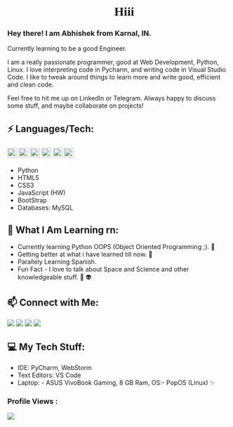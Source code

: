 <h1 align="Center" style="font-family: 'JetBrains Mono'"> 👋 Hiii </h1>
<h3>Hey there! I am Abhishek from Karnal, IN.</h3>
Currently learning to be a good Engineer.

I am a really passionate programmer, good at Web Development, Python, Linux. I love interpreting code in Pycharm, and writing code in Visual Studio Code. I like to tweak around things to learn more and write good, efficient and clean code.

Feel free to hit me up on LinkedIn or Telegram. Always happy to discuss some stuff, and maybe collaborate on projects!


## ⚡ Languages/Tech:
<h3>
<img src = "https://cdn3.iconfinder.com/data/icons/logos-and-brands-adobe/512/267_Python-512.png" width = "22">
<img src = "https://cdn.iconscout.com/icon/free/png-256/html5-40-1175193.png" width = "22">
<img src = "https://cdn4.iconfinder.com/data/icons/social-media-logos-6/512/121-css3-512.png" width = "22">
<img src = "https://upload.wikimedia.org/wikipedia/commons/thumb/9/99/Unofficial_JavaScript_logo_2.svg/1024px-Unofficial_JavaScript_logo_2.svg.png" width = "22">
<img src = "https://cdn.iconscout.com/icon/free/png-256/bootstrap-226077.png" width = "22">
<img src = "https://i2.wp.com/blogs.perficient.com/files/2015/09/Azure-SQL-Database.png?fit=512%2C512&ssl=1" width = "22">
</h3>

 - Python 
 - HTML5 
 - CSS3 
 - JavaScript (HW) 
 - BootStrap    
 - Databases: MySQL      

##  👀 What I Am Learning rn:

- Currently learning Python OOPS (Object Oriented Programming ;). 🧠
- Getting better at what i have learned till now. 🧠
- Parallely Learning Spanish.
- Fun Fact - I love to talk about Space and Science and other knowledgeable stuff. 🌌 👽

## 📫  Connect with Me:

 <a href="https://www.linkedin.com/in/abhishek-verma-23993a1b7/"><img src="https://img.shields.io/badge/Abhishek Verma-%230077B5.svg?&style=for-the-badge&logo=linkedin&logoColor=white" ></a> 
 <a href="https://www.twitter.com/dudewithdimple"><img src="https://img.shields.io/badge/Abhishek Verma-%230077B5.svg?&style=for-the-badge&logo=Twitter&logoColor=white" ></a> 
 <a href="mailto:webmaster@example.com"><img src="https://img.shields.io/badge/abhishekverma7t@gmail.com-%23D14836.svg?&style=for-the-badge&logo=gmail&logoColor=white"></a>
 <a  href="https://www.instagram.com/dudewithdimple"><img src="https://img.shields.io/badge/@dudewithdimple_-%23E4405F.svg?&style=for-the-badge&logo=instagram&logoColor=white"></a>

##  💻 My Tech Stuff:

 - IDE: PyCharm, WebStorm
 - Text Editors: VS Code
 - Laptop:
			- ASUS VivoBook Gaming, 8 GB Ram, OS:- PopOS (Linux) ✨
			
 ### Profile Views :<br>
 
  <img src="https://profile-counter.glitch.me/itsabhisekv/count.svg" />


 
